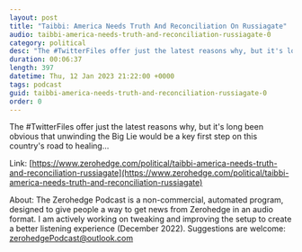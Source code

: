 ```yaml
---
layout: post
title: "Taibbi: America Needs Truth And Reconciliation On Russiagate"
audio: taibbi-america-needs-truth-and-reconciliation-russiagate-0
category: political
desc: "The #TwitterFiles offer just the latest reasons why, but it's long been obvious that unwinding the Big Lie would be a key first step on this country's road to healing..."
duration: 00:06:37
length: 397
datetime: Thu, 12 Jan 2023 21:22:00 +0000
tags: podcast
guid: taibbi-america-needs-truth-and-reconciliation-russiagate-0
order: 0
---
```

The #TwitterFiles offer just the latest reasons why, but it's long been obvious that unwinding the Big Lie would be a key first step on this country's road to healing...

Link: [https://www.zerohedge.com/political/taibbi-america-needs-truth-and-reconciliation-russiagate](https://www.zerohedge.com/political/taibbi-america-needs-truth-and-reconciliation-russiagate)

About: The Zerohedge Podcast is a non-commercial, automated program, designed to give people a way to get news from Zerohedge in an audio format.  I am actively working on tweaking and improving the setup to create a better listening experience (December 2022).  Suggestions are welcome: [zerohedgePodcast@outlook.com](mailto:zerohedgePodcast@outlook.com)